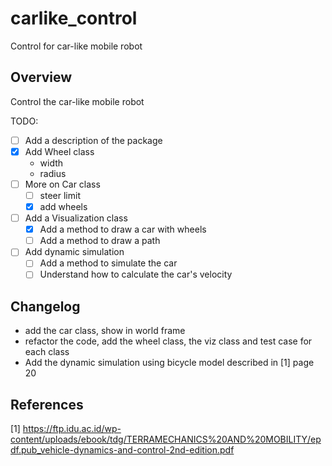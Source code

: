 # carlike_control
Control for car-like mobile robot

## Overview

Control the car-like mobile robot

TODO:

- [ ] Add a description of the package
- [x] Add Wheel class
  - width
  - radius
- [ ] More on Car class
  - [ ] steer limit
  - [x] add wheels
- [ ] Add a Visualization class
  - [x] Add a method to draw a car with wheels
  - [ ] Add a method to draw a path
- [ ] Add dynamic simulation
  - [ ] Add a method to simulate the car
  - [ ] Understand how to calculate the car's velocity

## Changelog

* add the car class, show in world frame
* refactor the code, add the wheel class, the viz class and test case for each class
* Add the dynamic simulation using bicycle model described in [1] page 20


## References

[1] https://ftp.idu.ac.id/wp-content/uploads/ebook/tdg/TERRAMECHANICS%20AND%20MOBILITY/epdf.pub_vehicle-dynamics-and-control-2nd-edition.pdf